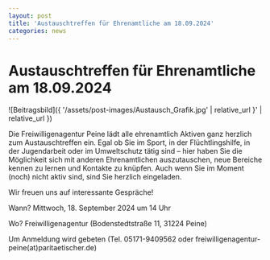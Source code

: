 ```yaml
---
layout: post
title: 'Austauschtreffen für Ehrenamtliche am 18.09.2024'
categories: news
---
```



Austauschtreffen für Ehrenamtliche am 18\.09\.2024
==================================================


![Beitragsbild]({ '/assets/post-images/Austausch_Grafik.jpg' | relative_url }' | relative_url })

Die Freiwilligenagentur Peine lädt alle ehrenamtlich Aktiven ganz herzlich zum Austauschtreffen ein. Egal ob Sie im Sport, in der Flüchtlingshilfe, in der Jugendarbeit oder im Umweltschutz tätig sind – hier haben Sie die Möglichkeit sich mit anderen Ehrenamtlichen auszutauschen, neue Bereiche kennen zu lernen und Kontakte zu knüpfen. Auch wenn Sie im Moment (noch) nicht aktiv sind, sind Sie herzlich eingeladen.

Wir freuen uns auf interessante Gespräche!

Wann? Mittwoch, 18\. September 2024 um 14 Uhr

Wo? Freiwilligenagentur (Bodenstedtstraße 11, 31224 Peine)

Um Anmeldung wird gebeten (Tel. 05171\-9409562 oder freiwilligenagentur\-peine(at)paritaetischer.de)

